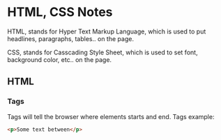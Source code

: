 # HTML, CSS Notes

HTML, stands for Hyper Text Markup Language, which is used
to put headlines, paragraphs, tables.. on the page.

CSS, stands for Casscading Style Sheet, which is used to
set font, background color, etc.. on the page.

## HTML

### Tags

Tags will tell the browser where elements starts and end.
Tags example:
```html
<p>Some text between</p>
```